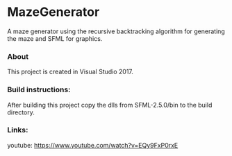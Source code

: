 # MazeGenerator
A maze generator using the recursive backtracking algorithm for generating the maze and SFML for graphics.

### About
This project is created in Visual Studio 2017.

### Build instructions:
After building this project copy the dlls from SFML-2.5.0/bin to the build directory.

### Links:

youtube:
https://www.youtube.com/watch?v=EQy9FxP0rxE
